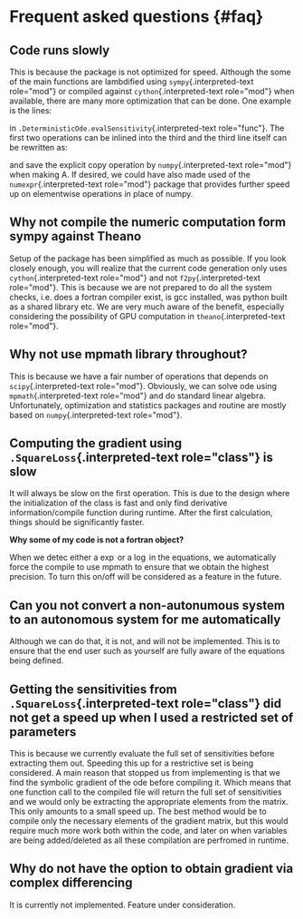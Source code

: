 # Frequent asked questions {#faq}

## Code runs slowly

This is because the package is not optimized for speed. Although the
some of the main functions are lambdified using
`sympy`{.interpreted-text role="mod"} or compiled against
`cython`{.interpreted-text role="mod"} when available, there are many
more optimization that can be done. One example is the lines:

in `.DeterministicOde.evalSensitivity`{.interpreted-text role="func"}.
The first two operations can be inlined into the third and the third
line itself can be rewritten as:

and save the explicit copy operation by `numpy`{.interpreted-text
role="mod"} when making A. If desired, we could have also made used of
the `numexpr`{.interpreted-text role="mod"} package that provides
further speed up on elementwise operations in place of numpy.

## Why not compile the numeric computation form sympy against Theano

Setup of the package has been simplified as much as possible. If you
look closely enough, you will realize that the current code generation
only uses `cython`{.interpreted-text role="mod"} and not
`f2py`{.interpreted-text role="mod"}. This is because we are not
prepared to do all the system checks, i.e. does a fortran compiler
exist, is gcc installed, was python built as a shared library etc. We
are very much aware of the benefit, especially considering the
possibility of GPU computation in `theano`{.interpreted-text
role="mod"}.

## Why not use mpmath library throughout?

This is because we have a fair number of operations that depends on
`scipy`{.interpreted-text role="mod"}. Obviously, we can solve ode using
`mpmath`{.interpreted-text role="mod"} and do standard linear algebra.
Unfortunately, optimization and statistics packages and routine are
mostly based on `numpy`{.interpreted-text role="mod"}.

## Computing the gradient using `.SquareLoss`{.interpreted-text role="class"} is slow

It will always be slow on the first operation. This is due to the design
where the initialization of the class is fast and only find derivative
information/compile function during runtime. After the first
calculation, things should be significantly faster.

**Why some of my code is not a fortran object?**

When we detec either a $\exp$ or a $\log$ in the equations, we
automatically force the compile to use mpmath to ensure that we obtain
the highest precision. To turn this on/off will be considered as a
feature in the future.

## Can you not convert a non-autonumous system to an autonomous system for me automatically

Although we can do that, it is not, and will not be implemented. This is
to ensure that the end user such as yourself are fully aware of the
equations being defined.

## Getting the sensitivities from `.SquareLoss`{.interpreted-text role="class"} did not get a speed up when I used a restricted set of parameters

This is because we currently evaluate the full set of sensitivities
before extracting them out. Speeding this up for a restrictive set is
being considered. A main reason that stopped us from implementing is
that we find the symbolic gradient of the ode before compiling it. Which
means that one function call to the compiled file will return the full
set of sensitivities and we would only be extracting the appropriate
elements from the matrix. This only amounts to a small speed up. The
best method would be to compile only the necessary elements of the
gradient matrix, but this would require much more work both within the
code, and later on when variables are being added/deleted as all these
compilation are perfromed in runtime.

## Why do not have the option to obtain gradient via complex differencing

It is currently not implemented. Feature under consideration.
